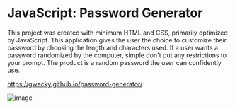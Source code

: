 # JavaScript: Password Generator

This project was created with minimum HTML and CSS, primarily optimized by JavaScript. This application gives the user the choice to customize their password by choosing the length and characters used. If a user wants a password randomized by the computer, simple don't put any restrictions to your prompt.
The product is a random password the user can confidently use.

https://gwacky.github.io/password-generator/

![image](https://user-images.githubusercontent.com/89045948/136714038-b95391d1-7d3a-4d23-a209-307e2360adff.png)
